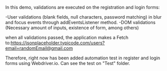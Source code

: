 In this demo, validations are executed on the registration and login forms:

-User validations (blank fields, null characters, password matching) in blur and focus events through addEventsListener method.
-DOM validations (Necessary amount of inputs, existence of form, among others)

when all validations passed, the application makes a Fetch to:https://jsonplaceholder.typicode.com/users?email=randomEmail@gmail.com

Therefore, right now has been added automation test in register and login forms using Webdriver.io.
Can see the test on "Test" folder.
